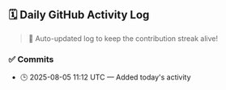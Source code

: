 ## 🗓️ Daily GitHub Activity Log

> 🤖 Auto-updated log to keep the contribution streak alive!

### ✅ Commits

- 🕒 2025-08-05 11:12 UTC — Added today's activity

